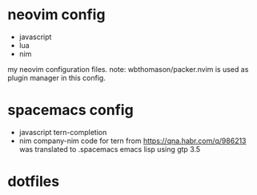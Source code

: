 # neovim config
- javascript
- lua
- nim

my neovim configuration files.
note: wbthomason/packer.nvim is used as plugin manager in this config.
# spacemacs config 
- javascript tern-completion
- nim company-nim
code for tern from https://qna.habr.com/q/986213 was translated to .spacemacs emacs lisp using gtp 3.5
# dotfiles

